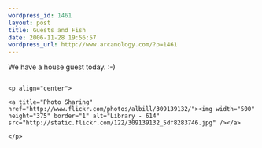 ```yaml
--- 
wordpress_id: 1461
layout: post
title: Guests and Fish
date: 2006-11-28 19:56:57
wordpress_url: http://www.arcanology.com/?p=1461
---
```

We have a house guest today. :-) 
                                                                                                                                                                                                                                                                                                                                                                                                                                                                                                                                                                                                                                                                                                                                                                                                                                          
                                                                                                                                                                                                                                                                                                                                                                                                                                                                                                                                                                                                                                                                                                                                                                                                                                          <p align="center">
                                                                                                                                                                                                                                                                                                                                                                                                                                                                                                                                                                                                                                                                                                                                                                                                                                            <a title="Photo Sharing" href="http://www.flickr.com/photos/albill/309139132/"><img width="500" height="375" border="1" alt="Library - 614" src="http://static.flickr.com/122/309139132_5df8283746.jpg" /></a>
                                                                                                                                                                                                                                                                                                                                                                                                                                                                                                                                                                                                                                                                                                                                                                                                                                          </p>